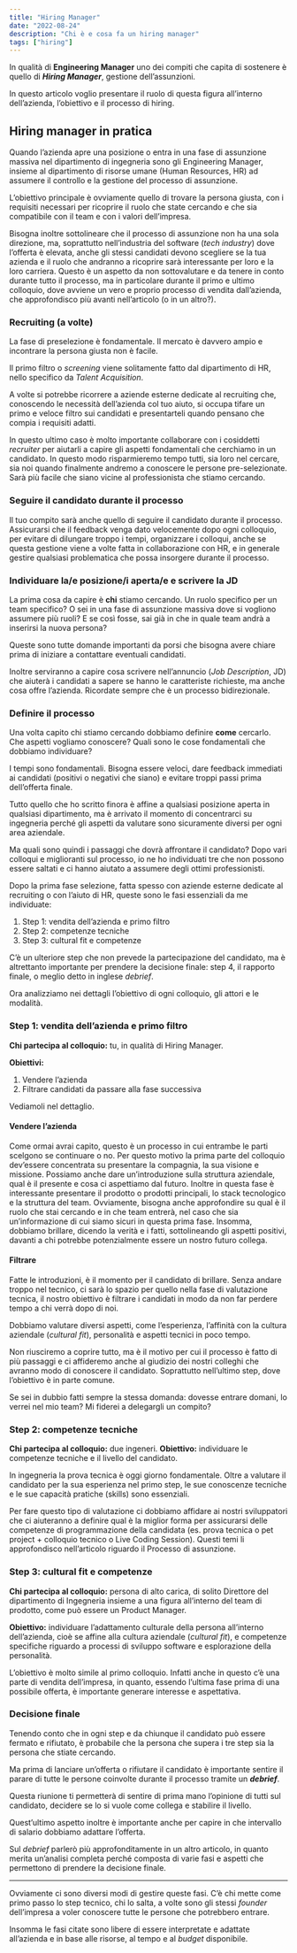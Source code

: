```yaml
---
title: "Hiring Manager"
date: "2022-08-24"
description: "Chi è e cosa fa un hiring manager"
tags: ["hiring"]
---
```


In qualità di **Engineering Manager** uno dei compiti che capita di sostenere è quello di **_Hiring Manager_**, gestione dell’assunzioni. 

In questo articolo voglio presentare il ruolo di questa figura all’interno dell’azienda, l’obiettivo e il processo di hiring.

## Hiring manager in pratica
Quando l’azienda apre una posizione o entra in una fase di assunzione massiva nel dipartimento di ingegneria sono gli Engineering Manager, insieme al dipartimento di risorse umane (Human Resources, HR) ad assumere il controllo e la gestione del processo di assunzione.

L’obiettivo principale è ovviamente quello di trovare la persona giusta, con i requisiti necessari per ricoprire il ruolo che state cercando e che sia compatibile con il team e con i valori dell’impresa.

Bisogna inoltre sottolineare che il processo di assunzione non ha una sola direzione, ma, soprattutto nell’industria del software (_tech industry_) dove l’offerta è elevata, anche gli stessi candidati devono scegliere se la tua azienda e il ruolo che andranno a ricoprire sarà interessante per loro e la loro carriera. 
Questo è un aspetto da non sottovalutare e da tenere in conto durante tutto il processo, ma in particolare durante il primo e ultimo colloquio, dove avviene un vero e proprio processo di vendita dall’azienda, che approfondisco più avanti nell’articolo (o in un altro?).

### Recruiting (a volte)
La fase di preselezione è fondamentale. Il mercato è davvero ampio e incontrare la persona giusta non è facile.

Il primo filtro o _screening_ viene solitamente fatto dal dipartimento di HR, nello specifico da _Talent Acquisition_. 

A volte si potrebbe ricorrere a aziende esterne dedicate al recruiting che, conoscendo le necessità dell’azienda col tuo aiuto, si occupa tifare un primo e veloce filtro sui candidati e presentarteli quando pensano che compia i requisiti adatti.

In questo ultimo caso è molto importante collaborare con i cosiddetti _recruiter_ per aiutarli a capire gli aspetti fondamentali che cerchiamo in un candidato. 
In questo modo risparmieremo tempo tutti, sia loro nel cercare, sia noi quando finalmente andremo a conoscere le persone pre-selezionate. Sarà più facile che siano vicine al professionista che stiamo cercando. 

### Seguire il candidato durante il processo
Il tuo compito sarà anche quello di seguire il candidato durante il processo. Assicurarsi che il feedback venga dato velocemente dopo ogni colloquio, per evitare di dilungare troppo i tempi, organizzare i colloqui, anche se questa gestione viene a volte fatta in collaborazione con HR, e in generale gestire qualsiasi problematica che possa insorgere durante il processo.

### Individuare la/e posizione/i aperta/e e scrivere la JD
La prima cosa da capire è **chi** stiamo cercando. 
Un ruolo specifico per un team specifico? O sei in una fase di assunzione massiva dove si vogliono assumere più ruoli? E se così fosse, sai già in che in quale team andrà a inserirsi la nuova persona?

Queste sono tutte domande importanti da porsi che bisogna avere chiare prima di iniziare a contattare eventuali candidati.

Inoltre serviranno a capire cosa scrivere nell’annuncio (_Job Description_, JD) che aiuterà i candidati a sapere se hanno le caratteriste richieste, ma anche cosa offre l’azienda. Ricordate sempre che è un processo bidirezionale.


### Definire il processo
Una volta capito chi stiamo cercando dobbiamo definire **come** cercarlo.
Che aspetti vogliamo conoscere? Quali sono le cose fondamentali che dobbiamo individuare?

I tempi sono fondamentali. Bisogna essere veloci, dare feedback immediati ai candidati (positivi o negativi che siano) e evitare troppi passi prima dell’offerta finale.

Tutto quello che ho scritto finora è affine a qualsiasi posizione aperta in qualsiasi dipartimento, ma è arrivato il momento di concentrarci su ingegneria perché gli aspetti da valutare sono sicuramente diversi per ogni area aziendale.

Ma quali sono quindi i passaggi che dovrà affrontare il candidato?
Dopo vari colloqui e miglioranti sul processo, io ne ho individuati tre che non possono essere saltati e ci hanno aiutato a assumere degli ottimi professionisti.

Dopo la prima fase selezione, fatta spesso con aziende esterne dedicate al recruiting o con l’aiuto di HR, queste sono le fasi essenziali da me individuate:
1. Step 1: vendita dell’azienda e primo filtro
2. Step 2: competenze tecniche
3. Step 3: cultural fit e competenze

C’è un ulteriore step che non prevede la partecipazione del candidato, ma è altrettanto importante per prendere la decisione finale: step 4, il rapporto finale, o meglio detto in inglese _debrief_.

Ora analizziamo nei dettagli l’obiettivo di ogni colloquio, gli attori e le modalità.

### Step 1: vendita dell’azienda e primo filtro
**Chi partecipa al colloquio:** tu, in qualità di Hiring Manager.

**Obiettivi:**
1. Vendere l’azienda
2. Filtrare candidati da passare alla fase successiva

Vediamoli nel dettaglio.

#### Vendere l’azienda
Come ormai avrai capito, questo è un processo in cui entrambe le parti scelgono se continuare o no.
Per questo motivo la prima parte del colloquio dev’essere concentrata su presentare la compagnia, la sua visione e missione.
Possiamo anche dare un’introduzione sulla struttura aziendale, qual è il presente e cosa ci aspettiamo dal futuro.
Inoltre in questa fase è interessante presentare il prodotto o prodotti principali, lo stack tecnologico e la struttura del team.
Ovviamente, bisogna anche approfondire su qual è il ruolo che stai  cercando e in che team entrerà, nel caso che sia un’informazione di cui siamo sicuri in questa prima fase.
Insomma, dobbiamo brillare, dicendo la verità e i fatti, sottolineando gli aspetti positivi, davanti a chi potrebbe potenzialmente essere un nostro futuro collega.

#### Filtrare
Fatte le introduzioni, è il momento per il candidato di brillare.
Senza andare troppo nel tecnico, ci sarà lo spazio per quello nella fase di valutazione tecnica, il nostro obiettivo è filtrare i candidati in modo da non far perdere tempo a chi verrà dopo di noi.

Dobbiamo valutare diversi aspetti, come l’esperienza, l’affinità con la cultura aziendale (_cultural fit_), personalità e aspetti tecnici in poco tempo. 

Non riusciremo a coprire tutto, ma è il motivo per cui il processo è fatto di più passaggi e ci affideremo anche al giudizio dei nostri colleghi che avranno modo di conoscere il candidato.
Soprattutto nell’ultimo step, dove l’obiettivo è in parte comune.

Se sei in dubbio fatti sempre la stessa domanda: dovesse entrare domani, lo verrei nel mio team? Mi fiderei a delegargli un compito?

### Step 2: competenze tecniche
**Chi partecipa al colloquio:** due ingeneri.
**Obiettivo:** individuare le competenze tecniche e il livello del candidato.

In ingegneria la prova tecnica è oggi giorno fondamentale. 
Oltre a valutare il candidato per la sua esperienza nel primo step, le sue conoscenze tecniche e le sue capacità pratiche (skills) sono essenziali.

Per fare questo tipo di valutazione ci dobbiamo affidare ai nostri sviluppatori che ci aiuteranno a definire qual è la miglior forma per assicurarsi delle competenze di programmazione della candidata (es. prova tecnica o pet project + colloquio tecnico o Live Coding Session). 
Questi temi li approfondisco nell’articolo riguardo il Processo di assunzione.


### Step 3: cultural fit e competenze
**Chi partecipa al colloquio:** persona di alto carica, di solito Direttore del dipartimento di Ingegneria insieme a una figura all’interno del team di prodotto, come può essere un Product Manager.

**Obiettivo:** individuare l’adattamento culturale della persona all’interno dell’azienda, cioè se affine alla cultura aziendale (_cultural fit_), e competenze specifiche riguardo a processi di sviluppo software e esplorazione della personalità.

L’obiettivo è molto simile al primo colloquio. Infatti anche in questo c’è una parte di vendita dell’impresa, in quanto, essendo l’ultima fase prima di una possibile offerta, è importante generare interesse e aspettativa.

### Decisione finale
Tenendo conto che in ogni step e da chiunque il candidato può essere fermato e rifiutato, è probabile che la persona che supera i tre step sia la persona che stiate cercando.

Ma prima di lanciare un’offerta o rifiutare il candidato è importante sentire il parare di tutte le persone coinvolte durante il processo tramite un **_debrief_**.

Questa riunione ti permetterà di sentire di prima mano l’opinione di tutti sul candidato, decidere se lo si vuole come collega e stabilire il livello.

Quest’ultimo aspetto inoltre è importante anche per capire in che intervallo di salario dobbiamo adattare l’offerta.

Sul _debrief_ parlerò più approfonditamente in un altro articolo, in quanto merita un’analisi completa perché composta di varie fasi e aspetti che permettono di prendere la decisione finale.  

- - - -
Ovviamente ci sono diversi modi di gestire queste fasi. C’è chi mette come primo passo lo step tecnico, chi lo salta, a volte sono gli stessi _founder_ dell’impresa a voler conoscere tutte le persone che potrebbero entrare.

Insomma le fasi citate sono libere di essere interpretate e adattate all’azienda e in base alle risorse, al tempo e al _budget_ disponibile.